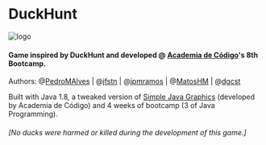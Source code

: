 # DuckHunt

![logo](http://i.imgur.com/oXH1gRX.png)

#### Game inspired by DuckHunt and developed @ [Academia de Código](http://www.academiadecodigo.org/)'s 8th Bootcamp.

Authors: @[PedroMAlves](https://github.com/PedroMAlves) | @[jfstn](https://github.com/jfstn) | @[jpmramos](https://github.com/jpmramos) | @[MatosHM](https://github.com/MatosHM) | @[dgcst](https://github.com/dgcst)

Built with Java 1.8, a tweaked version of [Simple Java Graphics](http://horstmann.com/sjsu/graphics/) (developed by Academia de Código) and 4 weeks of bootcamp (3 of Java Programming).

###### [No ducks were harmed or killed during the development of this game.]
